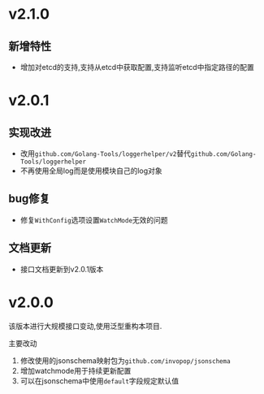 # v2.1.0

## 新增特性

+ 增加对etcd的支持,支持从etcd中获取配置,支持监听etcd中指定路径的配置

# v2.0.1

## 实现改进

+ 改用`github.com/Golang-Tools/loggerhelper/v2`替代`github.com/Golang-Tools/loggerhelper`
+ 不再使用全局log而是使用模块自己的log对象

## bug修复

+ 修复`WithConfig`选项设置`WatchMode`无效的问题

## 文档更新

+ 接口文档更新到v2.0.1版本

# v2.0.0

该版本进行大规模接口变动,使用泛型重构本项目.

主要改动

1. 修改使用的jsonschema映射包为`github.com/invopop/jsonschema`
2. 增加watchmode用于持续更新配置
3. 可以在jsonschema中使用`default`字段规定默认值
